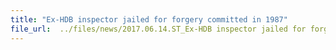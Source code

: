 ```yaml
---
title: "Ex-HDB inspector jailed for forgery committed in 1987"
file_url:  ../files/news/2017.06.14.ST_Ex-HDB inspector jailed for forgery committed in 1987.pdf
---
```

